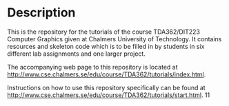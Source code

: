 # Description
This is the repository for the tutorials of the course TDA362/DIT223 Computer Graphics given at Chalmers University of
Technology. It contains resources and skeleton code which is to be filled in by students in six different lab assignments and one larger project. 

The accompanying web page to this repository is located at http://www.cse.chalmers.se/edu/course/TDA362/tutorials/index.html.

Instructions on how to use this repository specifically can be found at http://www.cse.chalmers.se/edu/course/TDA362/tutorials/start.html.
11
